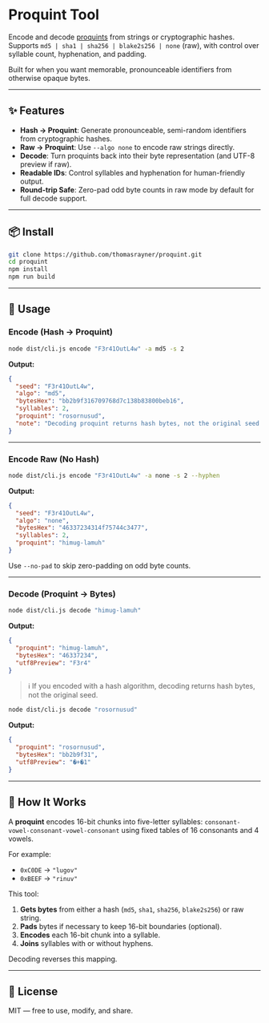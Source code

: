 # Proquint Tool

Encode and decode [proquints](https://arxiv.org/html/0901.4016) from strings or cryptographic hashes.  
Supports `md5 | sha1 | sha256 | blake2s256 | none` (raw), with control over syllable count, hyphenation, and padding.  

Built for when you want memorable, pronounceable identifiers from otherwise opaque bytes.

---

## ✨ Features

- **Hash → Proquint**: Generate pronounceable, semi-random identifiers from cryptographic hashes.
- **Raw → Proquint**: Use `--algo none` to encode raw strings directly.
- **Decode**: Turn proquints back into their byte representation (and UTF-8 preview if raw).
- **Readable IDs**: Control syllables and hyphenation for human-friendly output.
- **Round-trip Safe**: Zero-pad odd byte counts in raw mode by default for full decode support.

---

## 📦 Install

```bash
git clone https://github.com/thomasrayner/proquint.git
cd proquint
npm install
npm run build
````

---

## 🚀 Usage

### Encode (Hash → Proquint)

```bash
node dist/cli.js encode "F3r41OutL4w" -a md5 -s 2
```

**Output:**

```json
{
  "seed": "F3r41OutL4w",
  "algo": "md5",
  "bytesHex": "bb2b9f316709768d7c138b83800beb16",
  "syllables": 2,
  "proquint": "rosornusud",
  "note": "Decoding proquint returns hash bytes, not the original seed."
}
```

---

### Encode Raw (No Hash)

```bash
node dist/cli.js encode "F3r41OutL4w" -a none -s 2 --hyphen
```

**Output:**

```json
{
  "seed": "F3r41OutL4w",
  "algo": "none",
  "bytesHex": "46337234314f75744c3477",
  "syllables": 2,
  "proquint": "himug-lamuh"
}
```

Use `--no-pad` to skip zero-padding on odd byte counts.

---

### Decode (Proquint → Bytes)

```bash
node dist/cli.js decode "himug-lamuh"
```

**Output:**

```json
{
  "proquint": "himug-lamuh",
  "bytesHex": "46337234",
  "utf8Preview": "F3r4"
}
```

> ℹ️ If you encoded with a hash algorithm, decoding returns hash bytes, not the original seed.

```bash
node dist/cli.js decode "rosornusud"
```

**Output:**

```json
{
  "proquint": "rosornusud",
  "bytesHex": "bb2b9f31",
  "utf8Preview": "�+�1"
}
```

---

## 🧠 How It Works

A **proquint** encodes 16-bit chunks into five-letter syllables:
`consonant-vowel-consonant-vowel-consonant` using fixed tables of 16 consonants and 4 vowels.

For example:

* `0xC0DE` → `"lugov"`
* `0xBEEF` → `"rinuv"`

This tool:

1. **Gets bytes** from either a hash (`md5`, `sha1`, `sha256`, `blake2s256`) or raw string.
2. **Pads** bytes if necessary to keep 16-bit boundaries (optional).
3. **Encodes** each 16-bit chunk into a syllable.
4. **Joins** syllables with or without hyphens.

Decoding reverses this mapping.

---

## 📜 License

MIT — free to use, modify, and share.
